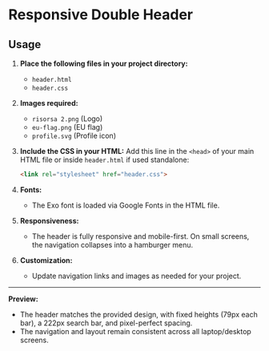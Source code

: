 # Responsive Double Header

## Usage

1. **Place the following files in your project directory:**
   - `header.html`
   - `header.css`

2. **Images required:**
   - `risorsa 2.png` (Logo)
   - `eu-flag.png` (EU flag)
   - `profile.svg` (Profile icon)

3. **Include the CSS in your HTML:**
   Add this line in the `<head>` of your main HTML file or inside `header.html` if used standalone:
   ```html
   <link rel="stylesheet" href="header.css">
   ```

4. **Fonts:**
   - The Exo font is loaded via Google Fonts in the HTML file.

5. **Responsiveness:**
   - The header is fully responsive and mobile-first. On small screens, the navigation collapses into a hamburger menu.

6. **Customization:**
   - Update navigation links and images as needed for your project.

---

**Preview:**
- The header matches the provided design, with fixed heights (79px each bar), a 222px search bar, and pixel-perfect spacing.
- The navigation and layout remain consistent across all laptop/desktop screens. 
